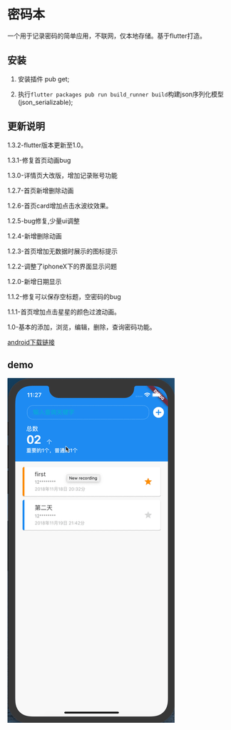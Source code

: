 # 密码本

一个用于记录密码的简单应用，不联网，仅本地存储。基于flutter打造。

## 安装

1. 安装插件 pub get;

2. 执行`flutter packages pub run build_runner build`构建json序列化模型(json_serializable);

## 更新说明
1.3.2-flutter版本更新至1.0。

1.3.1-修复首页动画bug

1.3.0-详情页大改版，增加记录账号功能

1.2.7-首页新增删除动画

1.2.6-首页card增加点击水波纹效果。

1.2.5-bug修复,少量ui调整

1.2.4-新增删除动画

1.2.3-首页增加无数据时展示的图标提示

1.2.2-调整了iphoneX下的界面显示问题

1.2.0-新增日期显示

1.1.2-修复可以保存空标题，空密码的bug

1.1.1-首页增加点击星星的颜色过渡动画。

1.0-基本的添加，浏览，编辑，删除，查询密码功能。

[android下载链接](https://github.com/Hades-li/flutter_password/releases/download/1.3.2/app-release.apk)


## demo

![image](https://github.com/Hades-li/flutter_password/blob/master/demo.gif)
